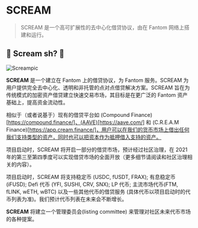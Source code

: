 # SCREAM
> SCREAM 是一个高可扩展性的去中心化借贷协议，由在 Fantom 网络上搭建和运行。

## 👻 Scream sh? 👻
![Screampic](https://gblobscdn.gitbook.com/assets%2F-Mb7XRNGb1d5vF4ZsaKq%2F-Mf9H_sI7L1cWPi0uGba%2F-Mf9IJBx6S3kqeEk7yAJ%2FIMAGE%202021-05-11%2008%3A54%3A56.jpg?alt=media&token=fa1e2c60-420f-42b9-9872-6c6d7de182ab)

**SCREAM** 是一个建立在 Fantom 上的借贷协议，为 Fantom 服务。SCREAM 为用户提供完全去中心化、透明和非托管的点对点借贷解决方案。SCREAM 旨在为传统模式的加密资产借贷建立快速交易市场，其目标是在更广泛的 Fantom 资产基础上，提高资金流动性。

相似于（或者说基于）现有的借贷平台如 (Compound Finance)[https://compound.finance/]、(AAVE)[https://aave.com/] 和 (C.R.E.A.M Finance)[https://app.cream.finance/]，用户可以在我们的货币市场上借出任何我们支持类型的资产，同时也可以把资本作为抵押借入支持的资产。

项目启动时，SCREAM 将开启一部分的借贷市场，预计经过社区治理，在 2021 年的第三至第四季度可以实现借贷市场的全面开放（更多细节请阅读和社区治理相关的内容）。

项目启动时，SCREAM 将支持稳定币 (USDC, fUSDT, FRAX); 有息稳定币 (iFUSD); Defi 代币 (YFI, SUSHI, CRV, SNX); LP 代币; 主流市场代币(FTM, fLINK, wETH, wBTC) 以及一些其他代币的借贷服务 (具体代币以项目启动时的代币列表为准)。我们预计代币列表在未来会不断增长。

**SCREAM** 将建立一个管理委员会(listing committee) 来管理对社区未来代币市场的各种提案。
